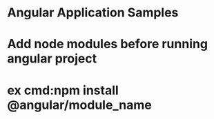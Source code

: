# Angular Application Samples

# Add node modules before running angular project

# ex cmd:npm install @angular/module_name
